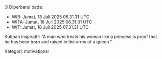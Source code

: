 ⏰ Diperbarui pada:
- WIB: Jumat, 18 Juli 2025 05.31.31 UTC
- WITA: Jumat, 18 Juli 2025 06.31.31 UTC
- WIT: Jumat, 18 Juli 2025 07.31.31 UTC

Kutipan Inspiratif:
"A man who treats his woman like a princess is proof that he has been born and raised in the arms of a queen."


Kategori: motivational

